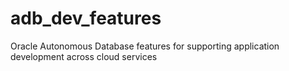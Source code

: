 # adb_dev_features
Oracle Autonomous Database features for supporting application development across cloud services
